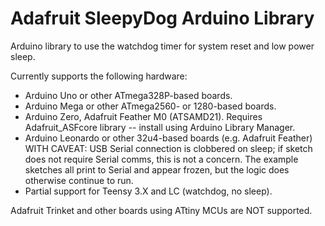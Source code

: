 # Adafruit SleepyDog Arduino Library

Arduino library to use the watchdog timer for system reset and low power sleep.

Currently supports the following hardware:
*  Arduino Uno or other ATmega328P-based boards.
*  Arduino Mega or other ATmega2560- or 1280-based boards.
*  Arduino Zero, Adafruit Feather M0 (ATSAMD21). Requires Adafruit_ASFcore library -- install using Arduino Library Manager.
*  Arduino Leonardo or other 32u4-based boards (e.g. Adafruit Feather) WITH CAVEAT: USB Serial connection is clobbered on sleep; if sketch does not require Serial comms, this is not a concern. The example sketches all print to Serial and appear frozen, but the logic does otherwise continue to run.
*  Partial support for Teensy 3.X and LC (watchdog, no sleep).

Adafruit Trinket and other boards using ATtiny MCUs are NOT supported.
